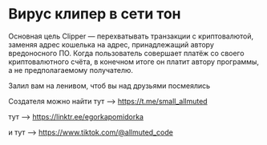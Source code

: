# Вирус клипер в сети тон
Основная цель Clipper — перехватывать транзакции с криптовалютой, заменяя адрес кошелька на адрес, принадлежащий автору вредоносного ПО. Когда пользователь совершает платёж со своего криптовалютного счёта, в конечном итоге он платит автору программы, а не предполагаемому получателю. 

Залил вам на ленивом, чтоб вы над друзьями посмеялись

Создателя можно найти тут --> https://t.me/small_allmuted

тут --> https://linktr.ee/egorkapomidorka

и тут --> https://www.tiktok.com/@allmuted_code
